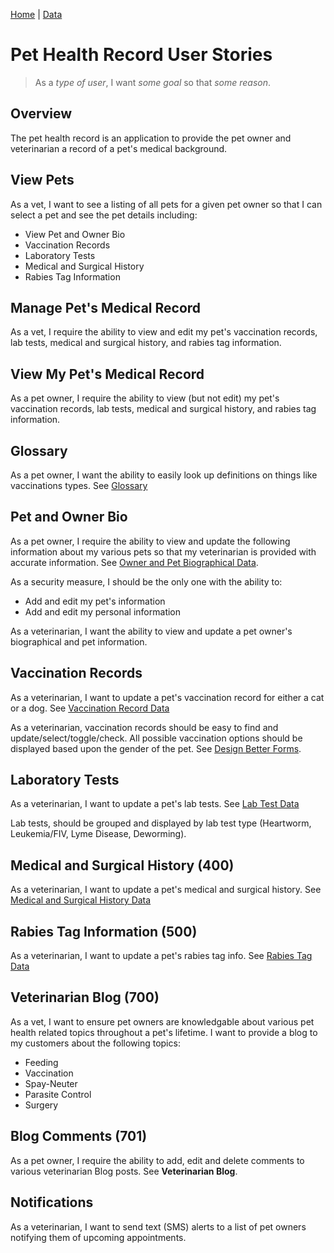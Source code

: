 [Home](/)  |  [Data](/pet/data)

#  Pet Health Record User Stories

> As a _type of user_, I want _some goal_ so that _some reason_.

## Overview

The pet health record is an application to provide the pet owner and veterinarian a record of a pet's medical background.  

## View Pets

As a vet, I want to see a listing of all pets for a given pet owner so that I can select a pet and see the pet details including:

  - View Pet and Owner Bio
  - Vaccination Records
  - Laboratory Tests
  - Medical and Surgical History
  - Rabies Tag Information

## Manage Pet's Medical Record

As a vet, I require the ability to view and edit my pet's vaccination records, lab tests, medical and surgical history, and rabies tag information.

## View My Pet's Medical Record

As a pet owner, I require the ability to view (but not edit) my pet's vaccination records, lab tests, medical and surgical history, and rabies tag information.

## Glossary

As a pet owner, I want the ability to easily look up definitions on things like vaccinations types.  See [Glossary](/data#glossary)

## Pet and Owner Bio

As a pet owner, I require the ability to view and update the following information about my various pets so that my veterinarian is provided with accurate information.  See [Owner and Pet Biographical Data](/data).

As a security measure, I should be the only one with the ability to:

  - Add and edit my pet's information
  - Add and edit my personal information

As a veterinarian, I want the ability to view and update a pet owner's biographical and pet information.

## Vaccination Records

As a veterinarian, I want to update a pet's vaccination record for either a cat or a dog.  See [Vaccination Record Data](/data)

As a veterinarian, vaccination records should be easy to find and update/select/toggle/check.  All possible vaccination options should be displayed based upon the gender of the pet.  See [Design Better Forms](https://uxdesign.cc/design-better-forms-96fadca0f49c#.vnjhd4rbx).

## Laboratory Tests

As a veterinarian, I want to update a pet's lab tests.  See [Lab Test Data](/data)

Lab tests, should be grouped and displayed by lab test type (Heartworm, Leukemia/FIV, Lyme Disease, Deworming).

## Medical and Surgical History (400)

As a veterinarian, I want to update a pet's medical and surgical history. See [Medical and Surgical History Data](/data)

## Rabies Tag Information (500)

As a veterinarian, I want to update a pet's rabies tag info. See [Rabies Tag Data](/data)

## Veterinarian Blog (700)

As a vet, I want to ensure pet owners are knowledgable about various pet health related topics throughout a pet's lifetime. I want to provide a blog to my customers about the following topics:

  - Feeding
  - Vaccination
  - Spay-Neuter
  - Parasite Control
  - Surgery

## Blog Comments (701)

As a pet owner, I require the ability to add, edit and delete comments to various veterinarian Blog posts.  See **Veterinarian Blog**.  

## Notifications

As a veterinarian, I want to send text (SMS) alerts to a list of pet owners notifying them of upcoming appointments.    
